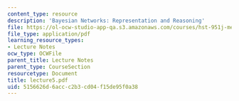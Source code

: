 ```yaml
---
content_type: resource
description: 'Bayesian Networks: Representation and Reasoning'
file: https://ol-ocw-studio-app-qa.s3.amazonaws.com/courses/hst-951j-medical-decision-support-spring-2003/5156626d6accc2b3cd04f15de95f0a38_lecture5.pdf
file_type: application/pdf
learning_resource_types:
- Lecture Notes
ocw_type: OCWFile
parent_title: Lecture Notes
parent_type: CourseSection
resourcetype: Document
title: lecture5.pdf
uid: 5156626d-6acc-c2b3-cd04-f15de95f0a38
---
```


